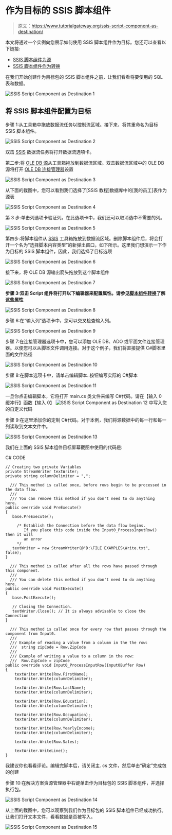 # 作为目标的 SSIS 脚本组件

> 原文：<https://www.tutorialgateway.org/ssis-script-component-as-destination/>

本文将通过一个实例向您展示如何使用 SSIS 脚本组件作为目标。您还可以查看以下链接:

*   [SSIS 脚本组件为源](https://www.tutorialgateway.org/ssis-script-component-as-source/)
*   [SSIS 脚本组件作为转换](https://www.tutorialgateway.org/ssis-script-component-as-transformation/)

在我们开始创建作为目标包的 SSIS 脚本组件之前，让我们看看将要使用的 SQL 表和数据。

![SSIS Script Component as Destination 1](img/047c3acd7f3df10bb8cfbd7fbb301b6f.png)

## 将 SSIS 脚本组件配置为目标

步骤 1:从工具箱中拖放数据流任务以控制流区域。接下来，将其重命名为目标 SSIS 脚本组件。

![SSIS Script Component as Destination 2](img/e0d492f5ba8200928344595f79374bd8.png)

双击 [SSIS](https://www.tutorialgateway.org/ssis/) 数据流任务将打开数据流选项卡。

第二步:将 [OLE DB 源](https://www.tutorialgateway.org/ole-db-source-in-ssis/)从工具箱拖放到数据流区域。双击数据流区域中的 OLE DB 源将打开 [OLE DB 连接管理器](https://www.tutorialgateway.org/ole-db-connection-manager-in-ssis/)设置

![SSIS Script Component as Destination 3](img/7f994e7cc14a5e875cb8d4b569560c5e.png)

从下面的截图中，您可以看到我们选择了[SSIS 教程]数据库中的[我的员工]表作为源表

![SSIS Script Component as Destination 4](img/f558be62f14827634ac05c48d52ef861.png)

第 3 步:单击列选项卡验证列。在此选项卡中，我们还可以取消选中不需要的列。

![SSIS Script Component as Destination 5](img/d9818cd86b5f512a45179fa395edb090.png)

第四步:将脚本组件从 [SSIS](https://www.tutorialgateway.org/ssis/) 工具箱拖放到数据流区域。删除脚本组件后，将会打开一个名为“选择脚本内容类型”的新弹出窗口，如下所示。这里我们想演示一下作为目标的 SSIS 脚本组件，因此，我们选择了目标选项

![SSIS Script Component as Destination 6](img/7abcfeca5fddf9129ae5ce2f9a47b314.png)

接下来，将 OLE DB 源输出箭头拖放到这个脚本组件

![SSIS Script Component as Destination 7](img/3a5f07cc08db119f4477c7a73143a401.png)

**步骤 3:双击 Script 组件将打开以下编辑器来配置属性。请参见[脚本组件转换](https://www.tutorialgateway.org/ssis-script-component-as-transformation/)了解这些属性**

![SSIS Script Component as Destination 8](img/7db0e2d3840cdc29da03476937c75173.png)

步骤 6:在“输入列”选项卡中，您可以交叉检查输入列。

![SSIS Script Component as Destination 9](img/8938435961474ba750e946bc325937fa.png)

步骤 7:在连接管理器选项卡中，您可以添加 OLE DB、ADO 或平面文件连接管理器。以便您可以从脚本文件调用连接。对于这个例子，我们将直接提供 C#脚本里面的文件路径

![SSIS Script Component as Destination 10](img/403d53761e302079412a911dea598979.png)

步骤 8:在脚本选项卡中，请单击编辑脚本..按钮编写实际的 C#脚本

![SSIS Script Component as Destination 11](img/b67d9a46c6ec749fc7e74d424fd20dff.png)

一旦你点击编辑脚本，它将打开 main.cs 类文件来编写 C#代码。请在【输入 0 缓冲行】函数【输入 0】 ![SSIS Script Component as Destination 12](img/b3a55b2e28daebeab5b3a37d8edfd6ce.png) 中写入您的自定义代码

步骤 9:在这里添加你的定制 C#代码。对于本例，我们将源数据中的每一行和每一列读取到文本文件中。

![SSIS Script Component as Destination 13](img/b8c18153ab2175194e5ba232a323a15d.png)

我们在上面的 SSIS 脚本组件目标屏幕截图中使用的代码是:

C# CODE

```
// Creating two private Variables
private StreamWriter textWriter;
private string columnDelimiter = ",";

  /// This method is called once, before rows begin to be processed in the data flow.
  ///
  /// You can remove this method if you don't need to do anything here.
public override void PreExecute()
{
   base.PreExecute();

     /* Establish the Connection before the data flow begins.
        If you place this code inside the Input0_ProcessInputRow() then it will
        an error 
     */
   textWriter = new StreamWriter(@"D:\FILE EXAMPLES\Write.txt", false); 
}

  /// This method is called after all the rows have passed through this component.
  ///
  /// You can delete this method if you don't need to do anything here.
public override void PostExecute()
{
   base.PostExecute();

   // Closing the Connection. 
   textWriter.Close(); // It is always advisable to close the Connection 
}

  /// This method is called once for every row that passes through the component from Input0.
  ///
  /// Example of reading a value from a column in the the row:
  ///  string zipCode = Row.ZipCode
  ///
  /// Example of writing a value to a column in the row:
  ///  Row.ZipCode = zipCode
public override void Input0_ProcessInputRow(Input0Buffer Row)
{
    textWriter.Write(Row.FirstName);
    textWriter.Write(columnDelimiter);

    textWriter.Write(Row.LastName);
    textWriter.Write(columnDelimiter);

    textWriter.Write(Row.Education);
    textWriter.Write(columnDelimiter);

    textWriter.Write(Row.Occupation);
    textWriter.Write(columnDelimiter);

    textWriter.Write(Row.YearlyIncome);
    textWriter.Write(columnDelimiter);

    textWriter.Write(Row.Sales);

    textWriter.WriteLine();
}
```

我建议你也看看评论。编辑完脚本后，请关闭主. cs 文件，然后单击“确定”完成包的创建

步骤 10:在解决方案资源管理器中右键单击作为目标包的 SSIS 脚本组件，并选择执行包。

![SSIS Script Component as Destination 14](img/bba28864fa9edb1cd486baf1081378cb.png)

从上面的截图中，您可以观察到我们作为目标包的 SSIS 脚本组件已经成功执行。让我们打开文本文件，看看数据是否被写入。

![SSIS Script Component as Destination 15](img/e85d09b6caa7f5d33954f0a90a94b0ab.png)